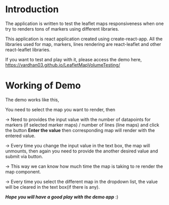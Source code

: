
# Introduction
The application is written to test the leaflet maps responsiveness when one try to renders tons of markers using different libraries.

This application is react application created using create-react-app. All the libraries used for map, markers, lines rendering are react-leaflet and other react-leaflet libraries.

If you want to test and play with it, please access the demo here, https://vardhan03.github.io/LeafletMapVolumeTesting/

# Working of Demo
The demo works like this,

You need to select the map you want to render, then

-> Need to provides the input value with the number of datapoints for markers (if selected marker maps) / number of lines (line maps) and click the button **Enter the value** then corresponding map will render with the entered value.

-> Every time you change the input value in the text box, the map will unmounts, then again you need to provide the another desired value and submit via button.

-> This way we can know how much time the map is taking to re render the map component.

-> Every time you select the different map in the dropdown list, the value will be cleared in the text box(if there is any).

**_Hope you will have a good play with the demo app_** :) 
